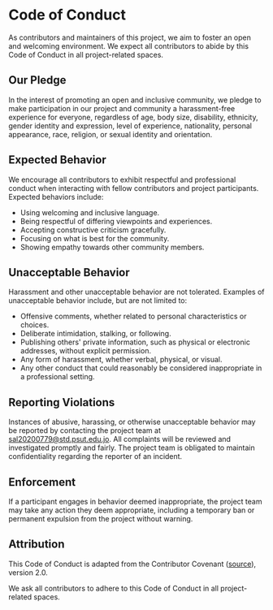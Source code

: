 # Code of Conduct

As contributors and maintainers of this project, we aim to foster an open and welcoming environment. We expect all contributors to abide by this Code of Conduct in all project-related spaces.

## Our Pledge

In the interest of promoting an open and inclusive community, we pledge to make participation in our project and community a harassment-free experience for everyone, regardless of age, body size, disability, ethnicity, gender identity and expression, level of experience, nationality, personal appearance, race, religion, or sexual identity and orientation.

## Expected Behavior

We encourage all contributors to exhibit respectful and professional conduct when interacting with fellow contributors and project participants. Expected behaviors include:

- Using welcoming and inclusive language.
- Being respectful of differing viewpoints and experiences.
- Accepting constructive criticism gracefully.
- Focusing on what is best for the community.
- Showing empathy towards other community members.

## Unacceptable Behavior

Harassment and other unacceptable behavior are not tolerated. Examples of unacceptable behavior include, but are not limited to:

- Offensive comments, whether related to personal characteristics or choices.
- Deliberate intimidation, stalking, or following.
- Publishing others' private information, such as physical or electronic addresses, without explicit permission.
- Any form of harassment, whether verbal, physical, or visual.
- Any other conduct that could reasonably be considered inappropriate in a professional setting.

## Reporting Violations

Instances of abusive, harassing, or otherwise unacceptable behavior may be reported by contacting the project team at sal20200779@std.psut.edu.jo. All complaints will be reviewed and investigated promptly and fairly. The project team is obligated to maintain confidentiality regarding the reporter of an incident.

## Enforcement

If a participant engages in behavior deemed inappropriate, the project team may take any action they deem appropriate, including a temporary ban or permanent expulsion from the project without warning.

## Attribution

This Code of Conduct is adapted from the Contributor Covenant ([source](https://www.contributor-covenant.org/version/2/0/code_of_conduct.html)), version 2.0.

We ask all contributors to adhere to this Code of Conduct in all project-related spaces.


